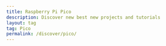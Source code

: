 ```yaml
---
title: Raspberry Pi Pico
description: Discover new best new projects and tutorials
layout: tag
tag: Pico
permalink: /discover/pico/
---
```


